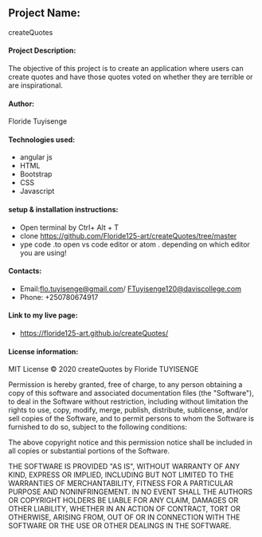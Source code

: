 ## Project Name:
createQuotes
#### Project Description:
The objective of this project is to create an application where users can create quotes and have those quotes voted on whether they are terrible or are inspirational. 
#### Author: 
Floride Tuyisenge
#### Technologies used:
* angular js
* HTML
* Bootstrap
* CSS
* Javascript

#### setup & installation instructions:
* Open terminal by Ctrl+ Alt + T
* clone https://github.com/Floride125-art/createQuotes/tree/master
* ype code .to open vs code editor or atom . depending on which editor you are using!
#### Contacts: 
* Email:flo.tuyisenge@gmail.com/ FTuyisenge120@daviscollege.com
* Phone: +250780674917
#### Link to my live page:
* https://floride125-art.github.io/createQuotes/

####  License information:
MIT License
© 2020 createQuotes by Floride TUYISENGE

Permission is hereby granted, free of charge, to any person obtaining a copy of this software and associated documentation files (the "Software"), to deal in the Software without restriction, including without limitation the rights to use, copy, modify, merge, publish, distribute, sublicense, and/or sell copies of the Software, and to permit persons to whom the Software is furnished to do so, subject to the following conditions:

The above copyright notice and this permission notice shall be included in all copies or substantial portions of the Software.

THE SOFTWARE IS PROVIDED "AS IS", WITHOUT WARRANTY OF ANY KIND, EXPRESS OR IMPLIED, INCLUDING BUT NOT LIMITED TO THE WARRANTIES OF MERCHANTABILITY, FITNESS FOR A PARTICULAR PURPOSE AND NONINFRINGEMENT. IN NO EVENT SHALL THE AUTHORS OR COPYRIGHT HOLDERS BE LIABLE FOR ANY CLAIM, DAMAGES OR OTHER LIABILITY, WHETHER IN AN ACTION OF CONTRACT, TORT OR OTHERWISE, ARISING FROM, OUT OF OR IN CONNECTION WITH THE SOFTWARE OR THE USE OR OTHER DEALINGS IN THE SOFTWARE.
